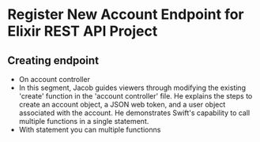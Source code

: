 # Register New Account Endpoint for Elixir REST API Project

## Creating endpoint 

- On account controller 
- In this segment, Jacob guides viewers through modifying the existing 'create' function in the 'account controller' file. He explains the steps to create an account object, a JSON web token, and a user object associated with the account. He demonstrates Swift's capability to call multiple functions in a single statement.
- With statement you can multiple functionns
